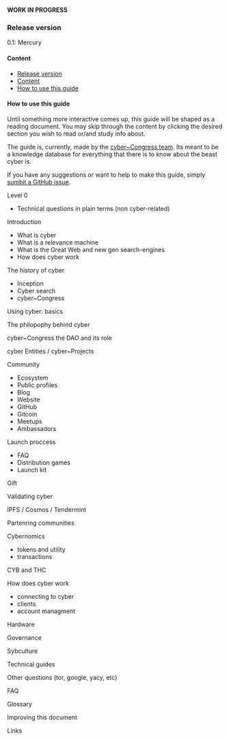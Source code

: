 **WORK IN PROGRESS**

### Release version
0.1: Mercury
#### Content
- [Release version](https://github.com/cybercongress/congress/blob/master/ecosystem/Cyber%20Homestead%20doc.md#release-version)
- [Content](https://github.com/cybercongress/congress/blob/master/ecosystem/Cyber%20Homestead%20doc.md#content)
- [How to use this guide](https://github.com/cybercongress/congress/blob/master/ecosystem/Cyber%20Homestead%20doc.md#how-to-use-this-guide)
#### How to use this guide
Until something more interactive comes up, this guide will be shaped as a reading document. You may skip through the content by clicking the desired section you wish to read or/and study info about.

The guide is, currently, made by the [cyber~Congress team](https://cybercongress.ai/). Its meant to be a knowledge database for everything that there is to know about the beast cyber is. 

If you have any suggestions or want to help to make this guide, simply [sumbit a GitHub issue](https://github.com/cybercongress/congress/issues).


Level 0
- Technical questions in plain terms (non cyber-related)

Introduction
- What is cyber
- What is a relevance machine 
- What is the Great Web and new gen search-engines
- How does cyber work

The history of cyber
- Inception
- Cyber search
- cyber~Congress

Using cyber: basics

The philopophy behind cyber

cyber~Congress the DAO and its role

cyber Entities / cyber~Projects

Community
- Ecosystem
- Public profiles
- Blog
- Website
- GitHub
- Gitcoin
- Meetups
- Ambassadors

Launch proccess
- FAQ
- Distribution games
- Launch kit

Gift

Validating cyber

IPFS / Cosmos / Tendermint

Partenring communities

Cybernomics
- tokens and utility
- transactions

CYB and THC

How does cyber work
- connecting to cyber
- clients
- account managment

Hardware

Governance

Sybculture

Technical guides

Other questions (tor, google, yacy, etc) 

FAQ

Glossary

Improving this document

Links



